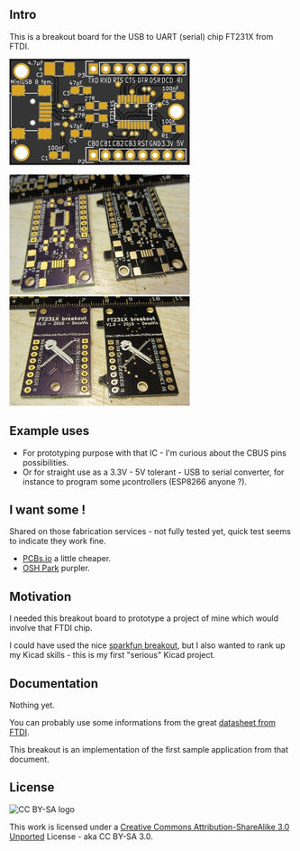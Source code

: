 ## Intro

This is a breakout board for the USB to UART (serial) chip FT231X from FTDI.

![Board Preview](https://github.com/DeuxVis/FT231X_breakout/blob/master/Doc/Preview_PCBs.io_top.thumb.jpg?raw=true "Board top as previewed on PCBs.io")

![Boards Top](https://github.com/DeuxVis/FT231X_breakout/blob/master/Doc/bare_boards_top.jpg?raw=true "Board top as made by OSHPark and PCBs.io")
![Boards Bottom](https://github.com/DeuxVis/FT231X_breakout/blob/master/Doc/bare_boards_bottom.jpg?raw=true "Board bottom as made by OSHPark and PCBs.io")

## Example uses

*   For prototyping purpose with that IC - I'm curious about the CBUS pins possibilities.
*   Or for straight use as a 3.3V - 5V tolerant - USB to serial converter, for instance to program some µcontrollers (ESP8266 anyone ?).

## I want some !

Shared on those fabrication services - not fully tested yet, quick test seems to indicate they work fine.

* [PCBs.io](https://PCBs.io/share/rwxDz) a little cheaper.
* [OSH Park](https://oshpark.com/shared_projects/f9qFRt6w) purpler.

## Motivation

I needed this breakout board to prototype a project of mine which would involve that FTDI chip.

I could have used the nice [sparkfun breakout](https://www.sparkfun.com/products/11736), but I also wanted to rank up my Kicad skills - this is my first "serious" Kicad project.

## Documentation

Nothing yet.

You can probably use some informations from the great [datasheet from FTDI](http://www.ftdichip.com/Support/Documents/DataSheets/ICs/DS_FT231X.pdf).

This breakout is an implementation of the first sample application from that document.


## License

![CC BY-SA logo](https://i.creativecommons.org/l/by-sa/3.0/88x31.png "CC BY-SA 3.0")

This work is licensed under a [Creative Commons Attribution-ShareAlike 3.0 Unported](https://creativecommons.org/licenses/by-sa/3.0/) License - aka CC BY-SA 3.0.

